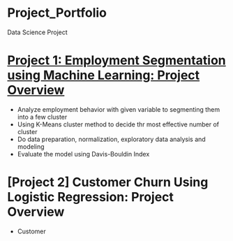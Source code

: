 # Project_Portfolio
Data Science Project 

# [Project 1: Employment Segmentation using Machine Learning: Project Overview](git@github.com:novitayldbrs/clusteringemployee.git)
* Analyze employment behavior with given variable to segmenting them into a few cluster 
* Using K-Means cluster method to decide thr most effective number of cluster 
* Do data preparation, normalization, exploratory data analysis and modeling
* Evaluate the model using Davis-Bouldin Index

# [Project 2] Customer Churn Using Logistic Regression: Project Overview
* Customer 
